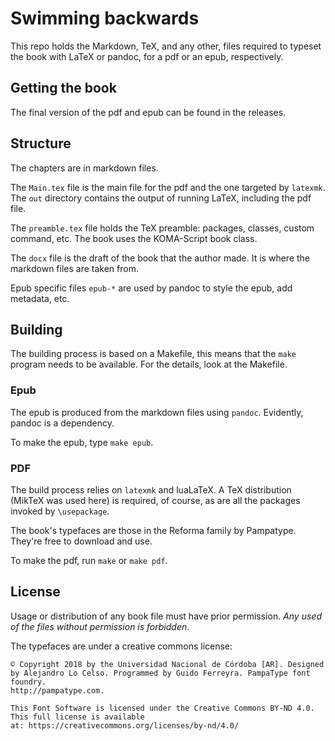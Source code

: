 # Swimming backwards

This repo holds the Markdown, TeX, and any other, files required
to typeset the book with LaTeX or pandoc, for a
pdf or an epub, respectively.

## Getting the book

The final version of the pdf and epub can be
found in the releases.

## Structure

The chapters are in markdown files.

The `Main.tex` file is the main file
for the pdf and the one targeted by `latexmk`.
The `out` directory contains the output of running LaTeX,
including the pdf file.

The `preamble.tex` file holds the TeX preamble:
packages, classes, custom command, etc.
The book uses the KOMA-Script book class.

The `docx` file is the draft of the book that the
author made. It is where the markdown files are taken from.

Epub specific files `epub-*` are used by pandoc to
style the epub, add metadata, etc.

## Building

The building process is based on a Makefile,
this means that the `make` program needs to be
available. For the details, look at the Makefile.

### Epub

The epub is produced from the markdown files
using `pandoc`. Evidently, pandoc is a dependency.

To make the epub, type `make epub`.

### PDF

The build process relies on `latexmk` and
luaLaTeX. A TeX distribution (MikTeX was used here)
is required, of course, as are all the packages
invoked by `\usepackage`.

The book's typefaces are those in the Reforma family
by Pampatype. They're free to download and use.

To make the pdf, run `make` or `make pdf`.

## License

Usage or distribution of any book file must have prior permission.
*Any used of the files without permission is forbidden*.

The typefaces are under a creative commons license:

```{none}
© Copyright 2018 by the Universidad Nacional de Córdoba [AR]. Designed by Alejandro Lo Celso. Programmed by Guido Ferreyra. PampaType font foundry.
http://pampatype.com.

This Font Software is licensed under the Creative Commons BY-ND 4.0. This full license is available at: https://creativecommons.org/licenses/by-nd/4.0/
```
